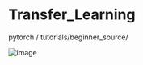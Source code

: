 # Transfer_Learning
pytorch / tutorials/beginner_source/


![image](https://user-images.githubusercontent.com/57382819/184214398-aaaa7a84-def2-40dc-86c3-a78fdcb55f15.png)
